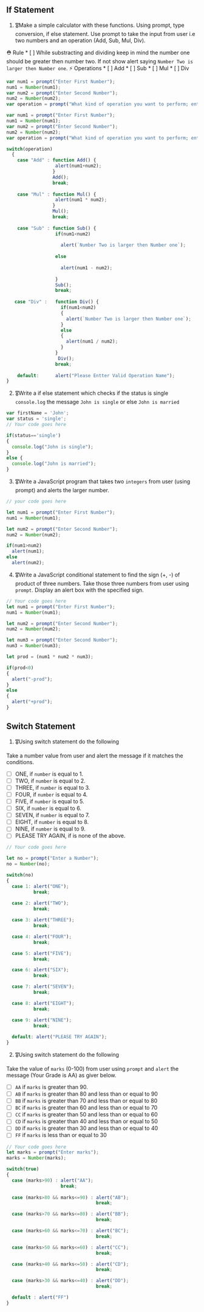## If Statement
1.  🎖Make a simple calculator with these functions. Using prompt, type conversion, if else statement. Use prompt to take the input from user i.e two numbers and an operation (Add, Sub, Mul, Div).

  ⛑ Rule
    * [ ] While substracting and dividing keep in mind the number one should be greater then number two. If not show alert saying `Number Two is larger then Number one`.
  ⚡️ Operations
    * [ ] Add
    * [ ] Sub
    * [ ] Mul
    * [ ] Div

  ``` js 
  var num1 = prompt("Enter First Number");
  num1 = Number(num1);
  var num2 = prompt("Enter Second Number");
  num2 = Number(num2);
  var operation = prompt("What kind of operation you want to perform; enter - Add , Sub , Mul , Div ");

  var num1 = prompt("Enter First Number");
  num1 = Number(num1);
  var num2 = prompt("Enter Second Number");
  num2 = Number(num2);
  var operation = prompt("What kind of operation you want to perform; enter - Add , Sub , Mul , Div ");

  switch(operation)
    {
      case "Add" : function Add() {
                    alert(num1+num2);
                   }
                   Add();
                   break;
      
      case "Mul" : function Mul() {
                    alert(num1 * num2);
                   }
                   Mul();
                   break;
        
      case "Sub" : function Sub() {
                    if(num1<num2) 
                    
                      alert(`Number Two is larger then Number one`);
                    
                    else 
                    
                      alert(num1 - num2);
      
                    }
                    Sub();
                    break;
       
     case "Div" :   function Div() {
                      if(num1<num2) 
                      {
                        alert(`Number Two is larger then Number one`);
                      }
                      else 
                      {
                        alert(num1 / num2);
                      }
                    }
                     Div();
                    break;
        
      default:      alert("Please Entter Valid Operation Name");      
  }
 
  ```

2. 🎖Write a if else statement which checks if the status is single `console.log` the message `John is single` or else `John is married`
```js
var firstName = 'John';
var status = 'single';
// Your code goes here

if(status=='single') 
{
  console.log("John is single");
}
else {
  console.log("John is married");
}
```

3. 🎖Write a JavaScript program that takes two `integers` from user (using prompt) and alerts the larger number.
```js
// your code goes here

let num1 = prompt("Enter First Number");
num1 = Number(num1);

let num2 = prompt("Enter Second Number");
num2 = Number(num2);

if(num1>num2) 
  alert(num1);
else
  alert(num2);
```

4. 🎖Write a JavaScript conditional statement to find the sign (+, -) of product of three numbers. Take those three numbers from user using `prompt`. Display an alert box with the specified sign.

```js
// Your code goes here
let num1 = prompt("Enter First Number");
num1 = Number(num1);

let num2 = prompt("Enter Second Number");
num2 = Number(num2);

let num3 = prompt("Enter Second Number");
num3 = Number(num3);

let prod = (num1 * num2 * num3);

if(prod<0)
{
  alert("-prod");
}
else 
{
  alert("+prod");
}

```

## Switch Statement

1. 🎖Using switch statement do the following

Take a number value from user and alert the message if it matches the conditions.
* [ ] ONE, if `number` is equal to 1.
* [ ] TWO, if `number` is equal to 2.
* [ ] THREE, if `number` is equal to 3.
* [ ] FOUR, if `number` is equal to 4.
* [ ] FIVE, if `number` is equal to 5.
* [ ] SIX, if `number` is equal to 6.
* [ ] SEVEN, if `number` is equal to 7.
* [ ] EIGHT, if `number` is equal to 8.
* [ ] NINE, if `number` is equal to 9.
* [ ] PLEASE TRY AGAIN, if  is none of the above.
```js
// Your code goes here

let no = prompt("Enter a Number");
no = Number(no);

switch(no)
{
  case 1: alert("ONE");
          break;
  
  case 2: alert("TWO");
          break;

  case 3: alert("THREE");
          break;

  case 4: alert("FOUR");
          break;

  case 5: alert("FIVE");
          break;

  case 6: alert("SIX");
          break;

  case 7: alert("SEVEN");
          break;

  case 8: alert("EIGHT");
          break;

  case 9: alert("NINE");
          break;
  
  default: alert("PLEASE TRY AGAIN");
}

```

2. 🎖Using switch statement do the following

Take the value of `marks` (0-100) from user using `prompt` and `alert` the message (Your Grade is AA) as giver below.
* [ ] `AA` if `marks` is greater than 90.
* [ ] `AB` if `marks` is greater than 80 and less than or equal to 90
* [ ] `BB` if `marks` is greater than 70 and less than or equal to 80
* [ ] `BC` if `marks` is greater than 60 and less than or equal to 70
* [ ] `CC` if `marks` is greater than 50 and less than or equal to 60
* [ ] `CD` if `marks` is greater than 40 and less than or equal to 50
* [ ] `DD` if `marks` is greater than 30 and less than or equal to 40
* [ ] `FF` if `marks` is less than or equal to 30
```js
// Your code goes here
let marks = prompt("Enter marks");
marks = Number(marks);

switch(true)
{
  case (marks>90) : alert("AA");
                    break;
                  
  case (marks>80 && marks<=90) : alert("AB");
                                 break;

  case (marks>70 && marks<=80) : alert("BB");
                                 break;

  case (marks>60 && marks<=70) : alert("BC");
                                 break;

  case (marks>50 && marks<=60) : alert("CC");
                                 break;

  case (marks>40 && marks<=50) : alert("CD");
                                 break;

  case (marks>30 && marks<=40) : alert("DD");
                                 break;

  default : alert("FF")
}
```
